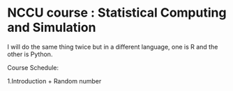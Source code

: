 # NCCU course : Statistical Computing and Simulation

I will do the same thing twice but in a different language, one is R and the other is Python.

Course Schedule:

1.Introduction + Random number
